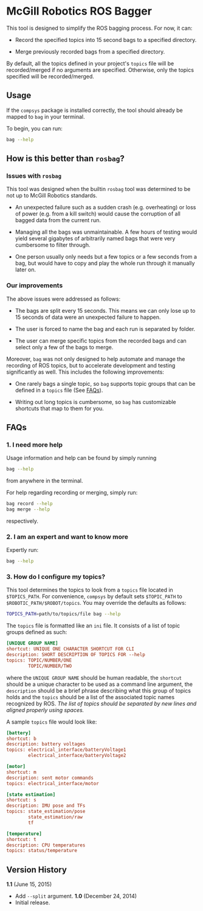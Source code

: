 # McGill Robotics ROS Bagger

This tool is designed to simplify the ROS bagging process.
For now, it can:

* Record the specified topics into 15 second bags to a specified directory.

* Merge previously recorded bags from a specified directory.

By default, all the topics defined in your project's `topics` file will be
recorded/merged if no arguments are specified. Otherwise, only the topics
specified will be recorded/merged.

## Usage
If the `compsys` package is installed correctly, the tool should already be
mapped to `bag` in your terminal.

To begin, you can run:

```bash
bag --help
```

## How is this better than `rosbag`?

### Issues with `rosbag`
This tool was designed when the builtin `rosbag` tool was determined to be not
up to McGill Robotics standards.

* An unexpected failure such as a sudden crash (e.g. overheating) or loss of
  power (e.g. from a kill switch) would cause the corruption of all bagged data
  from the current run.

* Managing all the bags was unmaintainable. A few hours of testing would
  yield several gigabytes of arbitrarily named bags that were very cumbersome
  to filter through.

* One person usually only needs but a few topics or a few seconds from a bag,
  but would have to copy and play the whole run through it manually later on.

### Our improvements
The above issues were addressed as follows:

* The bags are split every 15 seconds. This means we can only lose up to 15
  seconds of data were an unexpected failure to happen.

* The user is forced to name the bag and each run is separated by folder.

* The user can merge specific topics from the recorded bags and can select
  only a few of the bags to merge.

Moreover, `bag` was not only designed to help automate and manage the recording
of ROS topics, but to accelerate development and testing significantly as well.
This includes the following improvements:

* One rarely bags a single topic, so `bag` supports topic groups that can be
  defined in a `topics` file (See [FAQs](3-how-do-i-configure-my-topics)).

* Writing out long topics is cumbersome, so `bag` has customizable shortcuts
  that map to them for you.

## FAQs

### 1. I need more help
Usage information and help can be found by simply running

```bash
bag --help
```

from anywhere in the terminal.

For help regarding recording or merging, simply run:

```bash
bag record --help
bag merge --help
```

respectively.

### 2. I am an expert and want to know more
Expertly run:
```bash
bag --help
```

### 3. How do I configure my topics?
This tool determines the topics to look from a `topics` file located in
`$TOPICS_PATH`. For convenience, `compsys` by default sets `$TOPIC_PATH`
to `$ROBOTIC_PATH/$ROBOT/topics`. You may override the defaults as follows:

```bash
TOPICS_PATH=path/to/topics/file bag --help
```

The `topics` file is formatted like an `ini` file. It consists of a list of
topic groups defined as such:

```ini
[UNIQUE GROUP NAME]
shortcut: UNIQUE ONE CHARACTER SHORTCUT FOR CLI
description: SHORT DESCRIPTION OF TOPICS FOR --help
topics: TOPIC/NUMBER/ONE
        TOPIC/NUMBER/TWO
```

where the `UNIQUE GROUP NAME` should be human readable, the `shortcut` should
be a unique character to be used as a command line argument, the `description`
should be a brief phrase describing what this group of topics holds and the
`topics` should be a list of the associated topic names recognized by ROS. *The
list of topics should be separated by new lines and aligned properly using
spaces.*

A sample `topics` file would look like:

```ini
[battery]
shortcut: b
description: battery voltages
topics: electrical_interface/batteryVoltage1
        electrical_interface/batteryVoltage2

[motor]
shortcut: m
description: sent motor commands
topics: electrical_interface/motor

[state estimation]
shortcut: s
description: IMU pose and TFs
topics: state_estimation/pose
        state_estimation/raw
        tf

[temperature]
shortcut: t
description: CPU temperatures
topics: status/temperature
```

## Version History
**1.1** (June 15, 2015)
* Add `--split` argument.
**1.0** (December 24, 2014)
* Initial release.
